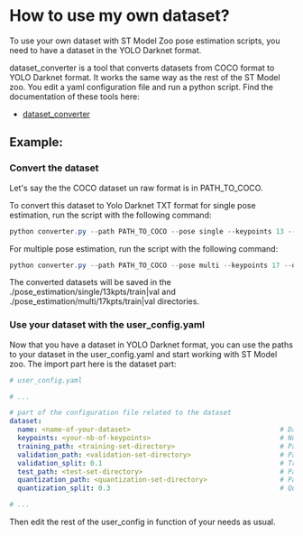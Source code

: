# How to use my own dataset?

To use your own dataset with ST Model Zoo pose estimation scripts, you need to have a dataset in the YOLO Darknet format.

dataset_converter is a tool that converts datasets from COCO format to YOLO Darknet format. It works the same way as the rest of the ST Model zoo. 
You edit a yaml configuration file and run a python script. Find the documentation of these tools here:
- [dataset_converter](../README_DATASETS.md)

## Example:

### Convert the dataset

Let's say the the COCO dataset un raw format is in PATH_TO_COCO.

To convert this dataset to Yolo Darknet TXT format for single pose estimation, run the script with the following command:


```powershell
python converter.py --path PATH_TO_COCO --pose single --keypoints 13 --outputdir ./pose_estimation
```

For multiple pose estimation, run the script with the following command:

```powershell
python converter.py --path PATH_TO_COCO --pose multi --keypoints 17 --outputdir ./pose_estimation
```
The converted datasets will be saved in the ./pose_estimation/single/13kpts/train|val and ./pose_estimation/multi/17kpts/train|val directories.


### Use your dataset with the user_config.yaml

Now that you have a dataset in YOLO Darknet format, you can use the paths to your dataset in the user_config.yaml and start working with ST Model zoo. 
The import part here is the dataset part:


```yaml
# user_config.yaml 

# ...

# part of the configuration file related to the dataset
dataset:
  name: <name-of-your-dataset>                                     # Dataset name. Optional
  keypoints: <your-nb-of-keypoints>                                # Number of keypoints
  training_path: <training-set-directory>                          # Path to the root directory of the training set.
  validation_path: <validation-set-directory>                      # Path to the root directory of the validation set.
  validation_split: 0.1                                            # Training/validation sets split ratio.
  test_path: <test-set-directory>                                  # Path to the root directory of the test set.
  quantization_path: <quantization-set-directory>                  # Path to the root directory of the quantization set.
  quantization_split: 0.3                                          # Quantization split ratio.

# ...
```

Then edit the rest of the user_config in function of your needs as usual.


